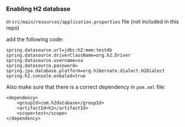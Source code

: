 ### Enabling H2 database
in `src/main/resources/application.properties` file (not included in this repo)

add the following code:

    spring.datasource.url=jdbc:h2:mem:testdb
    spring.datasource.driverClassName=org.h2.Driver
    spring.datasource.username=sa
    spring.datasource.password=
    spring.jpa.database.platform=org.hibernate.dialect.H2Dialect
    spring.h2.console.enbaled=true

Also make sure that there is a correct dependency in `pom.xml` file:

    <dependency>
        <groupId>com.h2database</groupId>
        <artifactId>h2</artifactId>
        <scope>test</scope>
    </dependency>
